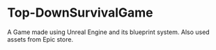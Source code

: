 # Top-DownSurvivalGame
A Game made using Unreal Engine and its blueprint system. Also used assets from Epic store.
